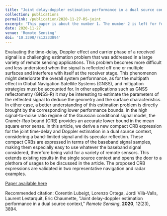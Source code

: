 ```yaml
---
title: "Joint delay-doppler estimation performance in a dual source context"
collection: publications
permalink: /publication/2020-11-27-RS-joint
excerpt: 'This paper is about the number 1. The number 2 is left for future work.'
date: 2020-11-27
venue: 'Remote Sensing'
doi: '10.3390/rs12233894'
---
```

Evaluating the time-delay, Doppler effect and carrier phase of a received signal is a challenging estimation problem that was addressed in a large variety of remote sensing applications. This problem becomes more difficult and less understood when the signal is reflected off one or multiple surfaces and interferes with itself at the receiver stage. This phenomenon might deteriorate the overall system performance, as for the multipath effect in Global Navigation Satellite Systems (GNSS), and mitigation strategies must be accounted for. In other applications such as GNSS reflectometry (GNSS-R) it may be interesting to estimate the parameters of the reflected signal to deduce the geometry and the surface characteristics. In either case, a better understanding of this estimation problem is directly brought by the corresponding lower performance bounds. In the high signal-to-noise ratio regime of the Gaussian conditional signal model, the Cramér-Rao bound (CRB) provides an accurate lower bound in the mean square error sense. In this article, we derive a new compact CRB expression for the joint time-delay and Doppler estimation in a dual source context, considering a band-limited signal and its specular reflection. These compact CRBs are expressed in terms of the baseband signal samples, making them especially easy to use whatever the baseband signal considered, therefore being valid for a variety of remote sensors. This extends existing results in the single source context and opens the door to a plethora of usages to be discussed in the article. The proposed CRB expressions are validated in two representative navigation and radar examples.

[Paper available here](http://clubeigt.github.io/files/2020_RS_joint.pdf)

Recommended citation: Corentin Lubeigt, Lorenzo Ortega, Jordi Vilà-Valls, Laurent Lestarquit, Eric Chaumette, &quot;Joint delay-doppler estimation performance in a dual source context,&quot; <i>Remote Sensing</i>, <b>2020</b>, 12(23), 3894.
